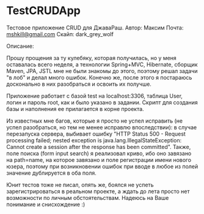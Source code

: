 # TestCRUDApp
Тестовое приложение CRUD для ДжаваРаш.
Автор: Максим 
Почта: mshkill@gmail.com
Скайп: dark_grey_wolf

Описание:

Прошу прощения за ту кулебяку, которая получилась, но у меня оставалась всего неделя, а технологии Spring+MVC, Hibernate, сборщик Maven, JPA, JSTL мне не были знакомы до этого, поэтому решал задачи "в лоб" и делал много ошибок. Конечно же, после этого я постараюсь досконально в них разобраться и освоить их получше.

Приложение работает с базой test на localhost:3306, таблица User, логин и пароль root, как и было указано в задании. Скрипт для создания базы и наполнения ее прилагается в корне проекта. 

Из известных мне багов, которые я просто не успел исправить (не успел разобраться, но тем не менее исправлю впоследствии): в случае перезапуска сервера, выбивает ошибку "HTTP Status 500 - Request processing failed; nested exception is java.lang.IllegalStateException: Cannot create a session after the response has been committed". Также, поле поиска (form input search) я реализовал криво, ибо оно завязано на path=name, на которое завязано и поле регистрации имени нового юзера, поэтому при возникновении ошибок при вводе в любое из полей значение дублируется в оба поля.

Юнит тестов тоже не писал, опять же, боялся не успеть зарегистрироваться в реальном проекте, а ждать до лета просто нет возможности по личным обстоятельствам. Надеюсь на Ваше понимание и снисхождение :)
